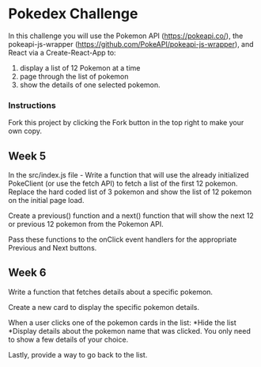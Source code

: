 # Pokedex Challenge

In this challenge you will use the Pokemon API (https://pokeapi.co/), the pokeapi-js-wrapper (https://github.com/PokeAPI/pokeapi-js-wrapper), and React via a Create-React-App to:

1. display a list of 12 Pokemon at a time
2. page through the list of pokemon
3. show the details of one selected pokemon.

### Instructions

Fork this project by clicking the Fork button in the top right to make your own copy.

## Week 5

In the src/index.js file - Write a function that will use the already initialized PokeClient (or use the fetch API) to fetch a list of the first 12 pokemon. Replace the hard coded list of 3 pokemon and show the list of 12 pokemon on the initial page load.

Create a previous() function and a next() function that will show the next 12 or previous 12 pokemon from the Pokemon API.

Pass these functions to the onClick event handlers for the appropriate Previous and Next buttons.

## Week 6

Write a function that fetches details about a specific pokemon.

Create a new card to display the specific pokemon details.

When a user clicks one of the pokemon cards in the list:
*Hide the list
*Display details about the pokemon name that was clicked. You only need to show a few details of your choice.

Lastly, provide a way to go back to the list.
